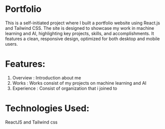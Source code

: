 # Portfolio
This is a self-initiated project where I built a portfolio website using React.js and Tailwind CSS. The site is designed to showcase my work in machine learning and AI, highlighting key projects, skills, and accomplishments. It features a clean, responsive design, optimized for both desktop and mobile users.
# Features:
1. Overview : Introduction about me
2. Works : Works consist of my projects on machine learning and AI
3. Experience : Consist of organization that i joined to
# Technologies Used:
ReactJS and Tailwind css
